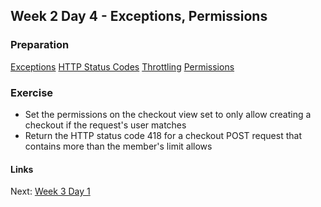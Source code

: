 ## Week 2 Day 4 - Exceptions, Permissions

### Preparation
[Exceptions](http://www.django-rest-framework.org/api-guide/exceptions/)
[HTTP Status Codes](http://httpstatus.es/)
[Throttling](http://www.django-rest-framework.org/api-guide/throttling/)
[Permissions](http://www.django-rest-framework.org/api-guide/permissions/)

### Exercise
- Set the permissions on the checkout view set to only allow creating a checkout if the request's
    user matches
- Return the HTTP status code 418 for a checkout POST request that contains more than the member's
    limit allows

#### Links
Next: [Week 3 Day 1](../week-3/W3D1.md)